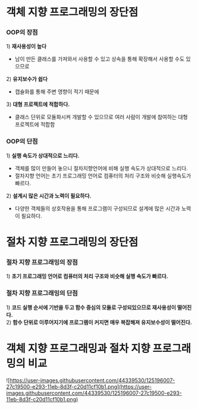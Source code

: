 # 객체 지향 프로그래밍의 장단점

### OOP의 장점

1) **재사용성이 높다**

- 남이 만든 클래스를 가져와서 사용할 수 있고 상속을 통해 확장해서 사용할 수도 있으므로

2) **유지보수가 쉽다**

- 캡슐화를 통해 주변 영향이 적기 때문에

3) **대형 프로젝트에 적합하다.**

- 클래스 단위로 모듈화시켜 개발할 수 있으므로 여러 사람이 개발에 참여하는 대형 프로젝트에 적합함

### OOP의 단점

1) **실행 속도가 상대적으로 느리다.**

- 객체를 많이 만들어 놓으니 절차지향언어에 비해 실행 속도가 상대적으로 느리다.
- 절차지향 언어는 초기 프로그래밍 언어로 컴퓨터의 처리 구조와 비슷해 실행속도가 빠르다.

2) **설계시 많은 시간과 노력이 필요하다.**

- 다양한 객체들의 상호작용을 통해 프로그램이 구성되므로 설계에 많은 시간과 노력이 필요하다.

# 절차 지향 프로그래밍의 장단점

### 절차 지향 프로그래밍의 장점

1) **초기 프로그래밍 언어로 컴퓨터의 처리 구조와 비슷해 실행 속도가 빠르다.**

### 절차 지향 프로그래밍의 단점

1) **코드 실행 순서에 기반을 두고 함수 중심의 모듈로 구성되있으므로 재사용성이 떨어진다.**   
2) **함수 단위로 이루어지기에 프로그램이 커지면 매우 복잡해져 유지보수성이 떨어진다.**

# 객체 지향 프로그래밍과 절차 지향 프로그래밍의 비교

![https://user-images.githubusercontent.com/44339530/125196007-27c19500-e293-11eb-8d3f-c20d11cf10b1.png](https://user-images.githubusercontent.com/44339530/125196007-27c19500-e293-11eb-8d3f-c20d11cf10b1.png)

